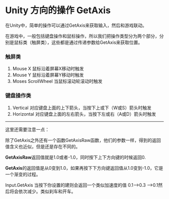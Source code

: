 # Unity 方向的操作 GetAxis

在Unity中，简单的操作可以通过GetAxis来获取输入，然后和游戏联动。

在游戏中，一般包括键盘操作和鼠标操作，所以我们把操作类型分为两个部分，分别是鼠标类（触屏类），这些都是通过传递参数给GetAxis来获取位置。



### 触屏类

1. Mouse X   鼠标沿着屏幕X移动时触发
2. Mouse Y 鼠标沿着屏幕Y移动时触发
3. Moses ScrollWheel 当鼠标滚动轮滚动时触发



### 键盘操作类

1. Vertical 对应键盘上面的上下箭头，当按下上或下（W或S）箭头时触发
2. Horizontal 对应键盘上面的左右箭头，当按下左或右（A或D）箭头时触发

---

这里还需要注意一点：

除了GetAxis之外还有一个函数GetAxisRaw函数，他们的参数一样，得到的返回值含义也近似，但是还是存在不同的。

**GetAxisRaw**返回值就是1.0或者-1.0，同时按下上下方向键的时候返回0.

**GetAxis**的返回值是从0变到1.0，如果再按下下方向键返回值从1.0变到-1.0，它是一个渐变的过程。

Input.GetAxis 当按下你设置的建则会返回一个类似加速度的值  0.1-->0.3 -->0.1然后将会依次减少。类似刹车和开车。